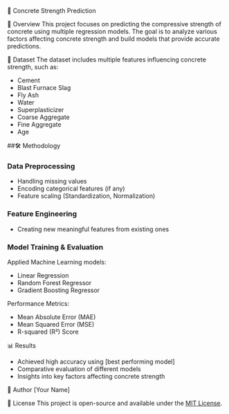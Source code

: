 📌 Concrete Strength Prediction

📖 Overview
This project focuses on predicting the compressive strength of concrete using multiple regression models. The goal is to analyze various factors affecting concrete strength and build models that provide accurate predictions.

📂 Dataset
The dataset includes multiple features influencing concrete strength, such as:
- Cement
- Blast Furnace Slag
- Fly Ash
- Water
- Superplasticizer
- Coarse Aggregate
- Fine Aggregate
- Age

##🛠️ Methodology
### Data Preprocessing
- Handling missing values
- Encoding categorical features (if any)
- Feature scaling (Standardization, Normalization)

### Feature Engineering
- Creating new meaningful features from existing ones

### Model Training & Evaluation
Applied Machine Learning models:
- Linear Regression
- Random Forest Regressor
- Gradient Boosting Regressor

Performance Metrics:
- Mean Absolute Error (MAE)
- Mean Squared Error (MSE)
- R-squared (R²) Score

📊 Results
- Achieved high accuracy using [best performing model]
- Comparative evaluation of different models
- Insights into key factors affecting concrete strength

👤 Author
[Your Name]

📜 License
This project is open-source and available under the [MIT License](LICENSE).

